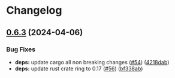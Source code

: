 # Changelog

## [0.6.3](https://github.com/neoeinstein/aliri/compare/aliri-v0.6.2...aliri-v0.6.3) (2024-04-06)


### Bug Fixes

* **deps:** update cargo all non breaking changes ([#54](https://github.com/neoeinstein/aliri/issues/54)) ([4218dab](https://github.com/neoeinstein/aliri/commit/4218dabe09f51daf699b1efbf317427ede063fe3))
* **deps:** update rust crate ring to 0.17 ([#56](https://github.com/neoeinstein/aliri/issues/56)) ([bf338ab](https://github.com/neoeinstein/aliri/commit/bf338ab1d2a5ee62b4ba9ce0fb5f2c39e3fd7231))
